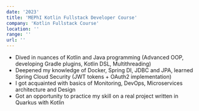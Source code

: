 ```yaml
---
date: '2023'
title: 'MEPhI Kotlin Fullstack Developer Course'
company: 'Kotlin Fullstack Course'
location: ''
range: ''
url: ''
---
```


- Dived in nuances of Kotlin and Java programming (Advanced OOP, developing Gradle plugins, Kotlin DSL, Multithreading)
- Deepened my knowledge of Docker, Spring DI, JDBC and JPA, learned Spring Cloud Security (JWT tokens + OAuth2 implementation)
- I got acquainted with basics of Monitoring, DevOps, Microservices architecture and Design
- Got an opportunity to practice my skill on a real project written in Quarkus with Kotlin
